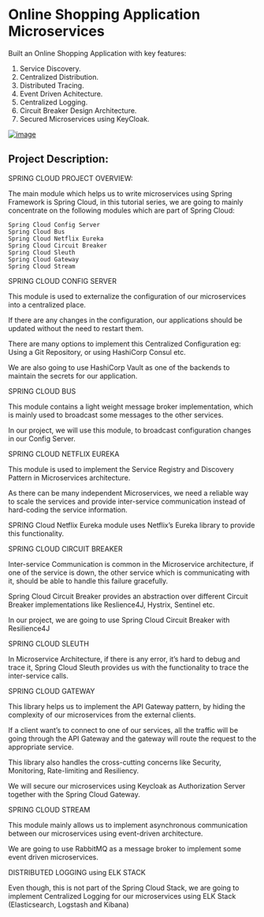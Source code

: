 
# Online Shopping Application Microservices

Built an Online Shopping Application with key features:

1. Service Discovery.
2. Centralized Distribution.
3. Distributed Tracing.
4. Event Driven Achitecture.
5. Centralized Logging.
6. Circuit Breaker Design Architecture.
7. Secured Microservices using KeyCloak.


[![image](https://www.linkpicture.com/q/Screenshot-from-2023-07-29-13-08-46.png)](https://www.linkpicture.com/view.php?img=LPic64c4c2d7741d91725894923)


## Project Description:

 
SPRING CLOUD PROJECT OVERVIEW:

The main module which helps us to write microservices using Spring Framework is Spring Cloud, in this tutorial series, we are going to mainly concentrate on the following modules which are part of Spring Cloud:

    Spring Cloud Config Server
    Spring Cloud Bus
    Spring Cloud Netflix Eureka
    Spring Cloud Circuit Breaker
    Spring Cloud Sleuth
    Spring Cloud Gateway
    Spring Cloud Stream

SPRING CLOUD CONFIG SERVER

This module is used to externalize the configuration of our microservices into a centralized place.

If there are any changes in the configuration, our applications should be updated without the need to restart them.

There are many options to implement this Centralized Configuration eg: Using a Git Repository, or using HashiCorp Consul etc.

We are also going to use HashiCorp Vault as one of the backends to maintain the secrets for our application.

SPRING CLOUD BUS

This module contains a light weight message broker implementation, which is mainly used to broadcast some messages to the other services.

In our project, we will use this module, to broadcast configuration changes in our Config Server.

SPRING CLOUD NETFLIX EUREKA

This module is used to implement the Service Registry and Discovery Pattern in Microservices architecture.

As there can be many independent Microservices, we need a reliable way to scale the services and provide inter-service communication instead of hard-coding the service information.

SPRING Cloud  Netflix Eureka module uses Netflix’s Eureka library to provide this functionality.


SPRING CLOUD CIRCUIT BREAKER

Inter-service Communication is common in the Microservice architecture, if one of the service is down, the other service which is communicating with it, should be able to handle this failure gracefully.

Spring Cloud Circuit Breaker provides an abstraction over different Circuit Breaker implementations like Reslience4J, Hystrix, Sentinel etc.

In our project, we are going to use Spring Cloud Circuit Breaker with Resilience4J

SPRING CLOUD SLEUTH

In Microservice Architecture, if there is any error, it’s hard to debug and trace it, Spring Cloud Sleuth provides us with the functionality to trace the inter-service calls.

SPRING CLOUD GATEWAY

This library helps us to implement the API Gateway pattern, by hiding the complexity of our microservices from the external clients.

If a client want’s to connect to one of our services, all the traffic will be going through the API Gateway and the gateway will route the request to the appropriate service.

This library also handles the cross-cutting concerns like Security, Monitoring, Rate-limiting and Resiliency.

We will secure our microservices using Keycloak as Authorization Server together with the Spring Cloud Gateway.

SPRING CLOUD STREAM

This module mainly allows us to implement asynchronous communication between our microservices using event-driven architecture.

We are going to use RabbitMQ as a message broker to implement some event driven microservices.

DISTRIBUTED LOGGING using ELK STACK

Even though, this is not part of the Spring Cloud Stack, we are going to implement Centralized Logging for our microservices using ELK Stack (Elasticsearch, Logstash and Kibana)

